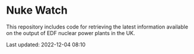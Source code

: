 # Nuke Watch

This repository includes code for retrieving the latest information available on the output of EDF nuclear power plants in the UK.

Last updated: 2022-12-04 08:10
